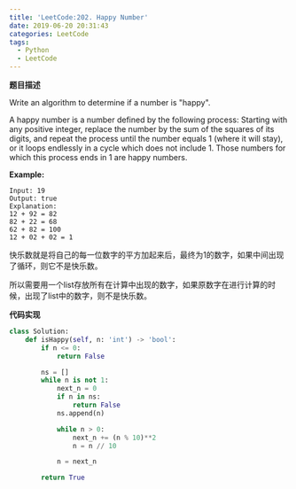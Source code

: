 ```yaml
---
title: 'LeetCode:202. Happy Number'
date: 2019-06-20 20:31:43
categories: LeetCode
tags:
  - Python
  - LeetCode
---
```


**题目描述**

Write an algorithm to determine if a number is "happy".

A happy number is a number defined by the following process: Starting with any positive integer, replace the number by the sum of the squares of its digits, and repeat the process until the number equals 1 (where it will stay), or it loops endlessly in a cycle which does not include 1. Those numbers for which this process ends in 1 are happy numbers.

**Example:** 

```
Input: 19
Output: true
Explanation: 
12 + 92 = 82
82 + 22 = 68
62 + 82 = 100
12 + 02 + 02 = 1
```

<!--more-->

快乐数就是将自己的每一位数字的平方加起来后，最终为1的数字，如果中间出现了循环，则它不是快乐数。

所以需要用一个list存放所有在计算中出现的数字，如果原数字在进行计算的时候，出现了list中的数字，则不是快乐数。

**代码实现**

```python
class Solution:
    def isHappy(self, n: 'int') -> 'bool':
        if n <= 0:
            return False

        ns = []
        while n is not 1:
            next_n = 0
            if n in ns:
                return False
            ns.append(n)

            while n > 0:
                next_n += (n % 10)**2
                n = n // 10

            n = next_n

        return True

```

